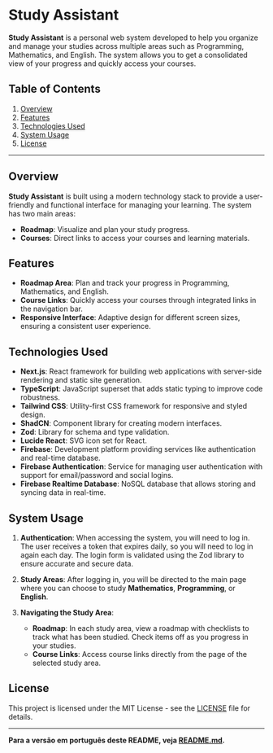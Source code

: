 # Study Assistant

**Study Assistant** is a personal web system developed to help you organize and manage your studies across multiple areas such as Programming, Mathematics, and English. The system allows you to get a consolidated view of your progress and quickly access your courses.

## Table of Contents

1. [Overview](#overview)
2. [Features](#features)
3. [Technologies Used](#technologies-used)
4. [System Usage](#system-usage)
5. [License](#license)

---

## Overview

**Study Assistant** is built using a modern technology stack to provide a user-friendly and functional interface for managing your learning. The system has two main areas:

- **Roadmap**: Visualize and plan your study progress.
- **Courses**: Direct links to access your courses and learning materials.

## Features

- **Roadmap Area**: Plan and track your progress in Programming, Mathematics, and English.
- **Course Links**: Quickly access your courses through integrated links in the navigation bar.
- **Responsive Interface**: Adaptive design for different screen sizes, ensuring a consistent user experience.

## Technologies Used

- **Next.js**: React framework for building web applications with server-side rendering and static site generation.
- **TypeScript**: JavaScript superset that adds static typing to improve code robustness.
- **Tailwind CSS**: Utility-first CSS framework for responsive and styled design.
- **ShadCN**: Component library for creating modern interfaces.
- **Zod**: Library for schema and type validation.
- **Lucide React**: SVG icon set for React.
- **Firebase**: Development platform providing services like authentication and real-time database.
- **Firebase Authentication**: Service for managing user authentication with support for email/password and social logins.
- **Firebase Realtime Database**: NoSQL database that allows storing and syncing data in real-time.

## System Usage

1. **Authentication**: When accessing the system, you will need to log in. The user receives a token that expires daily, so you will need to log in again each day. The login form is validated using the Zod library to ensure accurate and secure data.

2. **Study Areas**: After logging in, you will be directed to the main page where you can choose to study **Mathematics**, **Programming**, or **English**.

3. **Navigating the Study Area**:
   - **Roadmap**: In each study area, view a roadmap with checklists to track what has been studied. Check items off as you progress in your studies.
   - **Course Links**: Access course links directly from the page of the selected study area.

## License

This project is licensed under the MIT License - see the [LICENSE](LICENSE) file for details.

---

**Para a versão em português deste README, veja [README.md](README.md).**
